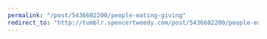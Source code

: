 ```yaml
---
permalink: "/post/5436602200/people-eating-giving"
redirect_to: "http://tumblr.spencertweedy.com/post/5436602200/people-eating-giving"
---
```

